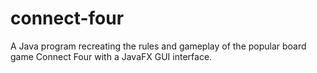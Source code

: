 # connect-four
A Java program recreating the rules and gameplay of the popular board game Connect Four with a JavaFX GUI interface.
